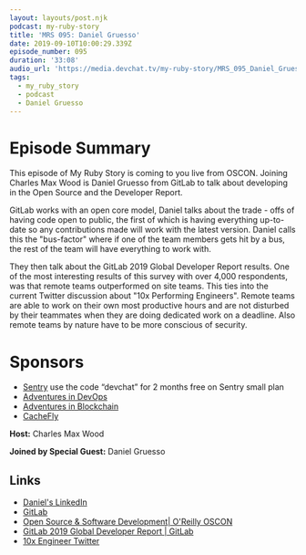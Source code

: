 ```yaml
---
layout: layouts/post.njk
podcast: my-ruby-story
title: 'MRS 095: Daniel Gruesso'
date: 2019-09-10T10:00:29.339Z
episode_number: 095
duration: '33:08'
audio_url: 'https://media.devchat.tv/my-ruby-story/MRS_095_Daniel_Gruesso.mp3'
tags:
  - my_ruby_story
  - podcast
  - Daniel Gruesso
---
```

# Episode Summary

This episode of My Ruby Story is coming to you live from OSCON. Joining Charles Max Wood is Daniel Gruesso from GitLab to talk about developing in the Open Source and the Developer Report. 

GitLab works with an open core model, Daniel talks about the trade - offs of having code open to public, the first of which is having everything up-to-date so any contributions made will work with the latest version. Daniel calls this the "bus-factor" where if one of the team members gets hit by a bus, the rest of the team will have everything to work with.

They then talk about the GitLab 2019 Global Developer Report results. One of the most interesting results of this survey with over 4,000 respondents, was that remote teams outperformed on site teams. This ties into the current Twitter discussion about "10x Performing Engineers". Remote teams are able to work on their own most productive hours and are not disturbed by their teammates when they are doing dedicated work on a deadline. Also remote teams by nature have to be more conscious of security. 

# Sponsors

* [Sentry](https://sentry.io/) use the code “devchat” for 2 months free on Sentry small plan
* [Adventures in DevOps](https://devchat.tv/adventures-in-devops/)
* [Adventures in Blockchain](https://devchat.tv/adventures-in-blockchain/)
* [CacheFly](https://www.cachefly.com/)

**Host:** Charles Max Wood

**Joined by Special Guest:** Daniel Gruesso

## Links

* [Daniel's LinkedIn](https://www.linkedin.com/in/danielgruesso/)
* [GitLab](https://gitlab.com)
* [Open Source & Software Development| O'Reilly OSCON](https://conferences.oreilly.com/oscon/oscon-or)
* [GitLab 2019 Global Developer Report | GitLab](<https://about.gitlab.com › developer-survey>)
* [10x Engineer Twitter](https://twitter.com/skirani/status/1149302828420067328?lang=en)
